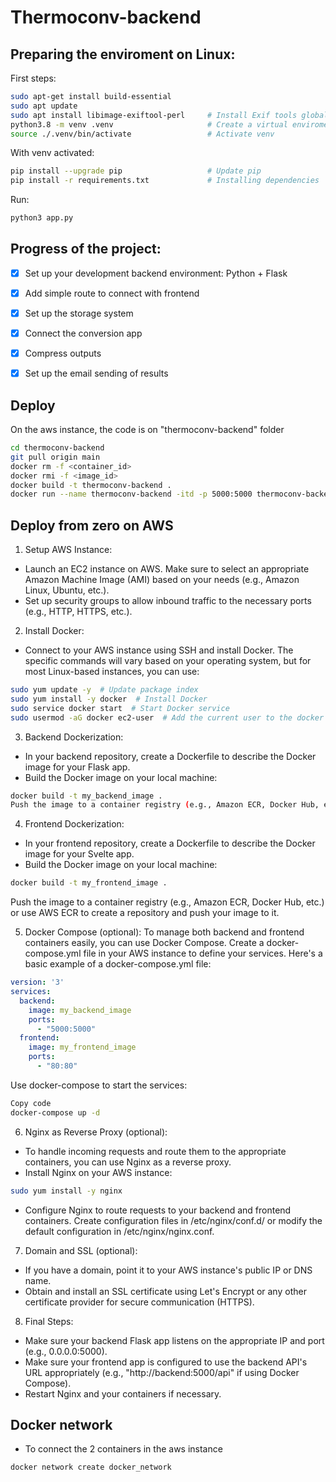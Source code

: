 # Thermoconv-backend

## Preparing the enviroment on Linux:

First steps:
```bash
sudo apt-get install build-essential
sudo apt update
sudo apt install libimage-exiftool-perl     # Install Exif tools globaly
python3.8 -m venv .venv                     # Create a virtual enviroment
source ./.venv/bin/activate                 # Activate venv
```

With venv activated:
```bash
pip install --upgrade pip                   # Update pip
pip install -r requirements.txt             # Installing dependencies
```

Run:
```bash
python3 app.py
```


## Progress of the project:

- [X] Set up your development backend environment: Python + Flask
- [X] Add simple route to connect with frontend
- [X] Set up the storage system
- [X] Connect the conversion app  
- [X] Compress outputs
- [X] Set up the email sending of results


## Deploy
On the aws instance, the code is on "thermoconv-backend" folder
```bash
cd thermoconv-backend
git pull origin main                                                          # to get the code updated
docker rm -f <container_id>                                                   # remove old ontainer
docker rmi -f <image_id>                                                      # remove old image
docker build -t thermoconv-backend .                                          # build the new image
docker run --name thermoconv-backend -itd -p 5000:5000 thermoconv-backend     # run the new container
```


## Deploy from zero on AWS

1. Setup AWS Instance:
- Launch an EC2 instance on AWS. Make sure to select an appropriate Amazon Machine Image (AMI) based on your needs (e.g., Amazon Linux, Ubuntu, etc.).
- Set up security groups to allow inbound traffic to the necessary ports (e.g., HTTP, HTTPS, etc.).

2. Install Docker:
- Connect to your AWS instance using SSH and install Docker. The specific commands will vary based on your operating system, but for most Linux-based instances, you can use:
```bash
sudo yum update -y  # Update package index
sudo yum install -y docker  # Install Docker
sudo service docker start  # Start Docker service
sudo usermod -aG docker ec2-user  # Add the current user to the docker group (optional but avoids using sudo with docker commands) 
```

3. Backend Dockerization:
- In your backend repository, create a Dockerfile to describe the Docker image for your Flask app.
- Build the Docker image on your local machine:
```bash
docker build -t my_backend_image .
Push the image to a container registry (e.g., Amazon ECR, Docker Hub, etc.) or use AWS ECR to create a repository and push your image to it.
```

4. Frontend Dockerization:
- In your frontend repository, create a Dockerfile to describe the Docker image for your Svelte app.
- Build the Docker image on your local machine:
```bash
docker build -t my_frontend_image .
```
Push the image to a container registry (e.g., Amazon ECR, Docker Hub, etc.) or use AWS ECR to create a repository and push your image to it.

5. Docker Compose (optional):
To manage both backend and frontend containers easily, you can use Docker Compose. Create a docker-compose.yml file in your AWS instance to define your services.
Here's a basic example of a docker-compose.yml file:
```yaml
version: '3'
services:
  backend:
    image: my_backend_image
    ports:
      - "5000:5000"
  frontend:
    image: my_frontend_image
    ports:
      - "80:80"
```

Use docker-compose to start the services:
```bash
Copy code
docker-compose up -d
```

6. Nginx as Reverse Proxy (optional):
- To handle incoming requests and route them to the appropriate containers, you can use Nginx as a reverse proxy.
- Install Nginx on your AWS instance:
```bash
sudo yum install -y nginx
```
- Configure Nginx to route requests to your backend and frontend containers. Create configuration files in /etc/nginx/conf.d/ or modify the default configuration in /etc/nginx/nginx.conf.

7. Domain and SSL (optional):
- If you have a domain, point it to your AWS instance's public IP or DNS name.
- Obtain and install an SSL certificate using Let's Encrypt or any other certificate provider for secure communication (HTTPS).

8. Final Steps:
- Make sure your backend Flask app listens on the appropriate IP and port (e.g., 0.0.0.0:5000).
- Make sure your frontend app is configured to use the backend API's URL appropriately (e.g., "http://backend:5000/api" if using Docker Compose).
- Restart Nginx and your containers if necessary.

## Docker network
- To connect the 2 containers in the aws instance
```bash
docker network create docker_network
```



